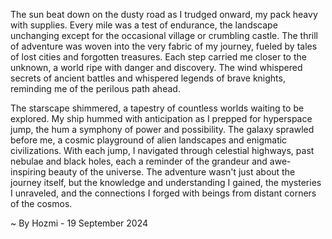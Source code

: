 
The sun beat down on the dusty road as I trudged onward, my pack heavy with supplies. Every mile was a test of endurance, the landscape unchanging except for the occasional village or crumbling castle. The thrill of adventure was woven into the very fabric of my journey, fueled by tales of lost cities and forgotten treasures. Each step carried me closer to the unknown, a world ripe with danger and discovery. The wind whispered secrets of ancient battles and whispered legends of brave knights, reminding me of the perilous path ahead. 

The starscape shimmered, a tapestry of countless worlds waiting to be explored. My ship hummed with anticipation as I prepped for hyperspace jump, the hum a symphony of power and possibility. The galaxy sprawled before me, a cosmic playground of alien landscapes and enigmatic civilizations.  With each jump, I navigated through celestial highways, past nebulae and black holes, each a reminder of the grandeur and awe-inspiring beauty of the universe.  The adventure wasn't just about the journey itself, but the knowledge and understanding I gained, the mysteries I unraveled, and the connections I forged with beings from distant corners of the cosmos. 

~ By Hozmi - 19 September 2024
